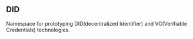 ## DID

Namespace for prototyping DID(decentralized Identifier) and VC(Verifiable Credentials) technologies.

